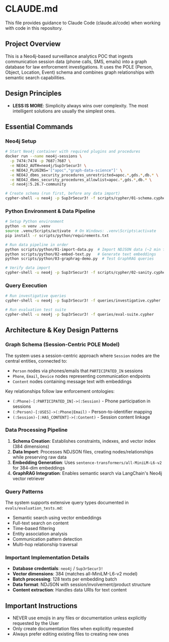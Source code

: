 # CLAUDE.md

This file provides guidance to Claude Code (claude.ai/code) when working with code in this repository.

## Project Overview

This is a Neo4j-based surveillance analytics POC that ingests communication session data (phone calls, SMS, emails) into a graph database for law enforcement investigations. It uses the POLE (Person, Object, Location, Event) schema and combines graph relationships with semantic search capabilities.

## Design Principles
- **LESS IS MORE**: Simplicity always wins over complexity. The most intelligent solutions are usually the simplest ones.

## Essential Commands

### Neo4j Setup
```bash
# Start Neo4j container with required plugins and procedures
docker run --name neo4j-sessions \
  -p 7474:7474 -p 7687:7687 \
  -e NEO4J_AUTH=neo4j/Sup3rSecur3! \
  -e NEO4J_PLUGINS='["apoc","graph-data-science"]' \
  -e NEO4J_dbms_security_procedures_unrestricted=apoc.*,gds.*,db.* \
  -e NEO4J_dbms_security_procedures_allowlist=apoc.*,gds.*,db.* \
  -d neo4j:5.26.7-community

# Create schema (run first, before any data import)
cypher-shell -u neo4j -p Sup3rSecur3! -f scripts/cypher/01-schema.cypher
```

### Python Environment & Data Pipeline
```bash
# Setup Python environment
python -m venv .venv
source .venv/Scripts/activate  # On Windows: .venv\Scripts\activate
pip install -r scripts/python/requirements.txt

# Run data pipeline in order
python scripts/python/01-import-data.py  # Import NDJSON data (~2 min for 200 sessions)
python scripts/python/02-embed-text.py   # Generate text embeddings
python scripts/python/03-graphrag-demo.py  # Test GraphRAG queries

# Verify data import
cypher-shell -u neo4j -p Sup3rSecur3! -f scripts/cypher/02-sanity.cypher
```

### Query Execution
```bash
# Run investigative queries
cypher-shell -u neo4j -p Sup3rSecur3! -f queries/investigative.cypher

# Run evaluation test suite
cypher-shell -u neo4j -p Sup3rSecur3! -f queries/eval-suite.cypher
```

## Architecture & Key Design Patterns

### Graph Schema (Session-Centric POLE Model)
The system uses a session-centric approach where `Session` nodes are the central entities, connected to:
- `Person` nodes via phones/emails that `PARTICIPATED_IN` sessions
- `Phone`, `Email`, `Device` nodes representing communication endpoints
- `Content` nodes containing message text with embeddings

Key relationships follow law enforcement ontologies:
- `(:Phone)-[:PARTICIPATED_IN]->(:Session)` - Phone participation in sessions
- `(:Person)-[:USES]->(:Phone|Email)` - Person-to-identifier mapping
- `(:Session)-[:HAS_CONTENT]->(:Content)` - Session content linkage

### Data Processing Pipeline
1. **Schema Creation**: Establishes constraints, indexes, and vector index (384 dimensions)
2. **Data Import**: Processes NDJSON files, creating nodes/relationships while preserving raw data
3. **Embedding Generation**: Uses `sentence-transformers/all-MiniLM-L6-v2` for 384-dim embeddings
4. **GraphRAG Integration**: Enables semantic search via LangChain's Neo4j vector retriever

### Query Patterns
The system supports extensive query types documented in `evals/evaluation_tests.md`:
- Semantic search using vector embeddings
- Full-text search on content
- Time-based filtering
- Entity association analysis
- Communication pattern detection
- Multi-hop relationship traversal

### Important Implementation Details
- **Database credentials**: `neo4j` / `Sup3rSecur3!`
- **Vector dimensions**: 384 (matches all-MiniLM-L6-v2 model)
- **Batch processing**: 128 texts per embedding batch
- **Data format**: NDJSON with session/involvement/product structure
- **Content extraction**: Handles data URIs for text content

## Important Instructions
- NEVER use emojis in any files or documentation unless explicitly requested by the User
- Only create documentation files when explicitly requested
- Always prefer editing existing files to creating new ones